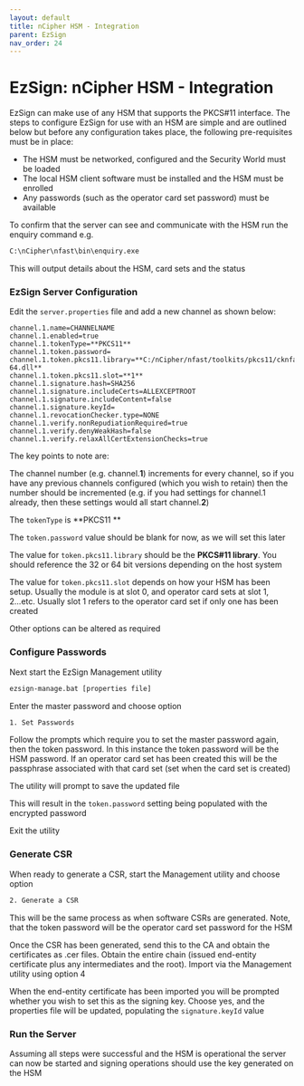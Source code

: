 ```yaml
---
layout: default
title: nCipher HSM - Integration
parent: EzSign
nav_order: 24
---
```




# EzSign: nCipher HSM - Integration



EzSign can make use of any HSM that supports the PKCS#11 interface.  The steps to configure EzSign for use with an HSM are simple and are outlined below but before any configuration takes place, the following pre-requisites must be in place: 

- The HSM must be networked, configured and the Security World must be loaded
- The local HSM client software must be installed and the HSM must be enrolled
- Any passwords (such as the operator card set password) must be available

 To confirm that the server can see and communicate with the HSM run the enquiry command e.g. 

```bash
C:\nCipher\nfast\bin\enquiry.exe
```

This will output details about the HSM, card sets and the status

 

### EzSign Server Configuration

Edit the ``server.properties`` file and add a new channel as shown below:  

```properties
channel.1.name=CHANNELNAME
channel.1.enabled=true
channel.1.tokenType=**PKCS11**
channel.1.token.password=
channel.1.token.pkcs11.library=**C:/nCipher/nfast/toolkits/pkcs11/cknfast-64.dll**
channel.1.token.pkcs11.slot=**1**
channel.1.signature.hash=SHA256
channel.1.signature.includeCerts=ALLEXCEPTROOT
channel.1.signature.includeContent=false
channel.1.signature.keyId=
channel.1.revocationChecker.type=NONE
channel.1.verify.nonRepudiationRequired=true
channel.1.verify.denyWeakHash=false
channel.1.verify.relaxAllCertExtensionChecks=true
```

The key points to note are:  

The channel number (e.g. channel.**1**) increments for every channel, so if you have any previous channels configured (which you wish to retain) then the number should be incremented (e.g. if you had settings for channel.1 already, then these settings would all start channel.**2**)  

The ``tokenType`` is **PKCS11 ** 

The ``token.password`` value should be blank for now, as we will set this later  

The value for ``token.pkcs11.library`` should be the **PKCS#11 library**.  You should reference the 32 or 64 bit versions depending on the host system  

The value for ``token.pkcs11.slot`` depends on how your HSM has been setup.  Usually the module is at slot 0, and operator card sets at slot 1, 2...etc.  Usually slot 1 refers to the operator card set if only one has been created  

Other options can be altered as required  

 

### Configure Passwords

Next start the EzSign Management utility

```bash
ezsign-manage.bat [properties file]
```

Enter the master password and choose option

```bash
1. Set Passwords
```

Follow the prompts which require you to set the master password again, then the token password.  In this instance the token password will be the HSM password.  If an operator card set has been created this will be the passphrase associated with that card set (set when the card set is created)  

The utility will prompt to save the updated file  

This will result in the ``token.password`` setting being populated with the encrypted password  

Exit the utility  

 

### Generate CSR

When ready to generate a CSR, start the Management utility and choose option 

```bash
2. Generate a CSR
```

This will be the same process as when software CSRs are generated.  Note, that the token password will be the operator card set password for the HSM  

Once the CSR has been generated, send this to the CA and obtain the certificates as .cer files.  Obtain the entire chain (issued end-entity certificate plus any intermediates and the root).  Import via the Management utility using option 4  

When the end-entity certificate has been imported you will be prompted whether you wish to set this as the signing key.  Choose yes, and the properties file will be updated, populating the ``signature.keyId`` value  

 

### Run the Server

Assuming all steps were successful and the HSM is operational the server can now be started and signing operations should use the key generated on the HSM